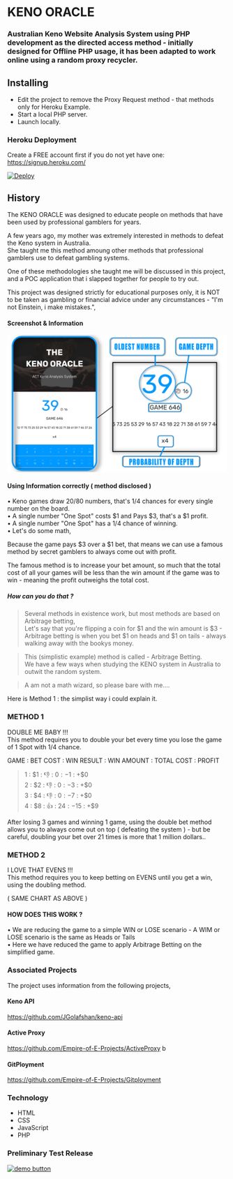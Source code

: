 # KENO ORACLE    
### Australian Keno Website Analysis System using PHP development as the directed access method - initially designed for Offline PHP usage, it has been adapted to work online using a random proxy recycler.
      
## Installing     
* Edit the project to remove the Proxy Request method - that methods only for Heroku Example.       
* Start a local PHP server.    
* Launch locally.         
     
### Heroku Deployment       
Create a FREE account first if you do not yet have one:     
https://signup.heroku.com/      
   
 [![Deploy](https://www.herokucdn.com/deploy/button.svg)](https://heroku.com/deploy)
         

## History     
The KENO ORACLE was designed to educate people on methods that have been used by professional gamblers for years.   
    
A few years ago, my mother was extremely interested in methods to defeat the Keno system in Australia.      
She taught me this method amoung other methods that professional gamblers use to defeat gambling systems.
   
One of these methodologies she taught me will be discussed in this project, and a POC application that i slapped together for people to try out.   
   

This project was designed strictly for educational purposes only, it is NOT to be taken as gambling or financial advice under any circumstances - "I'm not Einstein, i make mistakes.",
    
####    Screenshot & Information      
![screen](IMG_20211111_015323.png)     
    
        

#### Using Information correctly ( method disclosed )    
• Keno games draw 20/80 numbers, that's 1/4 chances for every single number on the board.         
• A single number "One Spot" costs $1 and Pays $3, that's a $1 profit.      
• A single number "One Spot" has a 1/4 chance of winning.   
• Let's do some math,          
    
Because the game pays $3 over a $1 bet, that means we can use a famous method by secret gamblers to always come out with profit.     
  
The famous method is to increase your bet amount, so much that the total cost of all your games will be less than the win amount if the game was to win - meaning the profit outweighs the total cost.     
   
##### How can you do that  ?    
> Several methods in existence work, but most methods are based on Arbitrage betting,    
> Let's say that you're flipping a coin for $1 and the win amount is $3 - Arbitrage betting is when you bet $1 on heads and $1 on tails - always walking away with the bookys money.     
 
> This (simplistic example) method is called - Arbitrage Betting.     
> We have a few ways when studying the KENO system in Australia to outwit the random system.      
   
> A am not a math wizard, so please bare with me....    
  
Here is Method 1 : the simplist way i could explain it.     
  
### METHOD 1    
DOUBLE ME BABY !!!            
This method requires you to double your bet every time you lose the game of 1 Spot with 1/4 chance.       

GAME : BET COST : WIN RESULT : WIN AMOUNT : TOTAL COST : PROFIT    
>  1 : $1 : 👎 : $0 : -$1 : +$0       
>  2 : $2 : 👎 : $0 : -$3 : +$0    
>  3 : $4 : 👎 : $0 : -$7 : +$0       
>  4 : $8 : 👍 : $24 : -$15 : +$9    
   
After losing 3 games and winning 1 game, using the double bet method allows you to always come out on top ( defeating the system ) - but be careful, doubling your bet over 21 times is more that 1 million dollars..             
       
   
### METHOD 2    
I LOVE THAT EVENS !!!           
This method requires you to keep betting on EVENS until you get a win, using the doubling method.   
   
( SAME CHART AS ABOVE )   

#### HOW DOES THIS WORK ?     
• We are reducing the game to a simple WIN or LOSE scenario - A WIM or LOSE scenario is the same as Heads or Tails     
• Here we have reduced the game to apply Arbitrage Betting on the simplified game.        


### Associated Projects                  
The project uses information from the following projects,       
####  Keno API        
https://github.com/JGolafshan/keno-api               
#### Active Proxy    
https://github.com/Empire-of-E-Projects/ActiveProxy    b 
#### GitPloyment      
https://github.com/Empire-of-E-Projects/Gitployment    

    
### Technology
* HTML    
* CSS    
* JavaScript    
* PHP   

### Preliminary Test Release
[![demo button](https://i.imgur.com/3Ugm8J7.jpg)](https://keno-oracle.ml) 
  
